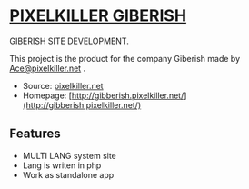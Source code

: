 # [PIXELKILLER GIBERISH](http://gibberish.pixelkiller.net/)

GIBERISH SITE DEVELOPMENT.

This project is the product for the company Giberish made by Ace@pixelkiller.net .

* Source: [pixelkiller.net](pixelkiller.net)
* Homepage: [http://gibberish.pixelkiller.net/](http://gibberish.pixelkiller.net/)


## Features

* MULTI LANG system site
* Lang is writen in php
* Work as standalone app
